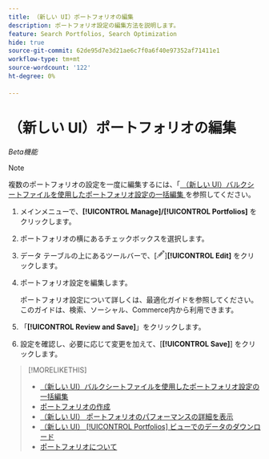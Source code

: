 ```yaml
---
title: （新しい UI）ポートフォリオの編集
description: ポートフォリオ設定の編集方法を説明します。
feature: Search Portfolios, Search Optimization
hide: true
source-git-commit: 62de95d7e3d21ae6c7f0a6f40e97352af71411e1
workflow-type: tm+mt
source-wordcount: '122'
ht-degree: 0%

---
```


# （新しい UI）ポートフォリオの編集

*Beta機能*

>[!NOTE]
>
>複数のポートフォリオの設定を一度に編集するには、「[ （新しい UI）バルクシートファイルを使用したポートフォリオ設定の一括編集 ](portfolio-bulksheets.md) を参照してください。

1. メインメニューで、**[!UICONTROL Manage]/[!UICONTROL Portfolios]** をクリックします。

1. ポートフォリオの横にあるチェックボックスを選択します。

1. データ テーブルの上にあるツールバーで、[![ 編集 ](/help/search-social-commerce/assets/edit.png " 編集 ")]**[!UICONTROL Edit]** をクリックします。

1. ポートフォリオ設定を編集します。

   ポートフォリオ設定について詳しくは、最適化ガイドを参照してください。このガイドは、検索、ソーシャル、Commerce内から利用できます。

1. 「**[!UICONTROL Review and Save]**」をクリックします。

1. 設定を確認し、必要に応じて変更を加えて、[**[!UICONTROL Save]**] をクリックします。

>[!MORELIKETHIS]
>
>* [ （新しい UI）バルクシートファイルを使用したポートフォリオ設定の一括編集 ](portfolio-bulksheets.md)
>* [ ポートフォリオの作成 ](portfolio-create.md)
>* [ （新しい UI） ポートフォリオのパフォーマンスの詳細を表示 ](portfolio-details.md)
>* [ （新しい UI） [!UICONTROL Portfolios] ビューでのデータのダウンロード ](portfolio-view-report.md)
>* [ ポートフォリオについて ](portfolio-about.md)